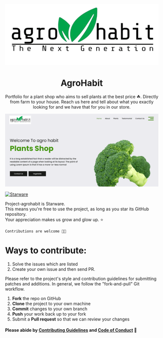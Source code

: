 
<p align='center'><img src='https://github.com/betaoverflow/project-agrohabit/blob/main/images/logo.png' ></p>

<h1 align='center'> AgroHabit </h1>

<p align='center'>Portfolio for a plant shop who aims to sell plants at the best price ☘. Directly from farm to your house. Reach us here and tell about what you exactly looking for and we have that for you in our store. </p>

<img src='https://github.com/betaoverflow/project-agrohabit/blob/main/agrohabit-ui.png'>

[![Starware](https://img.shields.io/badge/⭐-Starware-f5a91a?labelColor=black)](https://github.com/zepfietje/starware)

Project-agrohabit is Starware.  
This means you're free to use the project, as long as you star its GitHub repository.  
Your appreciation makes us grow and glow up. ⭐


`Contributions are welcome 🎉🎉`

# Ways to contribute:
1. Solve the issues which are listed
2. Create your own issue and then send PR.

Please refer to the project's style and contribution guidelines for submitting patches and additions. In general, we follow the "fork-and-pull" Git workflow.

 1. **Fork** the repo on GitHub
 2. **Clone** the project to your own machine
 3. **Commit** changes to your own branch
 4. **Push** your work back up to your fork
 5. Submit a **Pull request** so that we can review your changes

#### Please abide by  [Contributing Guidelines](https://github.com/betaoverflow/project-agrohabit/blob/main/CONTRIBUTING.md) and [Code of Conduct](https://github.com/betaoverflow/project-agrohabit/blob/main/CODE_OF_CONDUCT.md) 🚀


